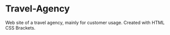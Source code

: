 # Travel-Agency
Web site of a travel agency, mainly for customer usage.
Created with HTML CSS Brackets.
